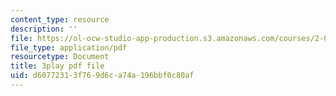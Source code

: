 ```yaml
---
content_type: resource
description: ''
file: https://ol-ocw-studio-app-production.s3.amazonaws.com/courses/2-003sc-engineering-dynamics-fall-2011/d60772313f769d6ca74a196bbf0c80af_mB_rrEN_Ltc.pdf
file_type: application/pdf
resourcetype: Document
title: 3play pdf file
uid: d6077231-3f76-9d6c-a74a-196bbf0c80af
---
```

